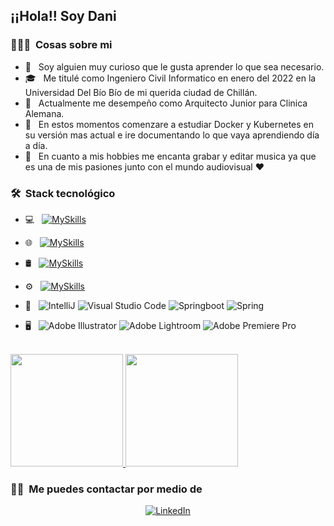 <h2> ¡¡Hola!! Soy Dani</h2>

<h3> 👨🏻‍💻 &nbsp;Cosas sobre mi </h3>

- 🤔 &nbsp; Soy alguien muy curioso que le gusta aprender lo que sea necesario.
- 🎓 &nbsp; Me titulé como Ingeniero Civil Informatico en enero del 2022 en la Universidad Del Bío Bío de mi querida ciudad de Chillán.
- 🏢 &nbsp; Actualmente me desempeño como Arquitecto Junior para Clinica Alemana.
- 🌱 &nbsp; En estos momentos comenzare a estudiar Docker y Kubernetes en su versión mas actual e ire documentando lo que vaya aprendiendo día a día.
- 🎸 &nbsp; En cuanto a mis hobbies me encanta grabar y editar musica ya que es una de mis pasiones junto con el mundo audiovisual &hearts;

<h3> 🛠 &nbsp;Stack tecnológico</h3>

- 💻 &nbsp;
  [![MySkills](https://skills.thijs.gg/icons?i=java,typescript,javascript)](https://skills.thijs.gg)  
  
- 🌐 &nbsp;
  [![MySkills](https://skills.thijs.gg/icons?i=html,css,angular,nodejs,express,nestjs,jwtio)](https://skills.thijs.gg)
  
- 🛢 &nbsp;
  [![MySkills](https://skills.thijs.gg/icons?i=mysql,mongodb)](https://skills.thijs.gg)
  
- ⚙️ &nbsp;
  [![MySkills](https://skills.thijs.gg/icons?i=github,git)](https://skills.thijs.gg)
  
- 🔧 &nbsp;
        ![IntelliJ](https://img.shields.io/badge/IntelliJ-FE7A16.svg?style=for-the-badge&logo=IntelliJ&logoColor=black)
	![Visual Studio Code](https://img.shields.io/badge/Visual%20Studio%20Code-0078d7.svg?style=for-the-badge&logo=visual-studio-code&logoColor=white)
	![Springboot](https://img.shields.io/badge/springboot-%236DB33F.svg?style=for-the-badge&logo=springboot&logoColor=green)
        ![Spring](https://img.shields.io/badge/spring-%236DB33F.svg?style=for-the-badge&logo=spring&logoColor=green)
- 🖥 &nbsp;
  ![Adobe Illustrator](https://img.shields.io/badge/adobe%20illustrator-%23FF9A00.svg?style=for-the-badge&logo=adobe%20illustrator&logoColor=white)
  ![Adobe Lightroom](https://img.shields.io/badge/Adobe%20Lightroom-31A8FF.svg?style=for-the-badge&logo=Adobe%20Lightroom&logoColor=white)
  ![Adobe Premiere Pro](https://img.shields.io/badge/Adobe%20Premiere%20Pro-9999FF.svg?style=for-the-badge&logo=Adobe%20Premiere%20Pro&logoColor=white)

<br/>

<a href="https://github.com/DanielArellano97">
  <img height="180em" src="https://github-readme-stats.vercel.app/api?username=DanielArellano97&theme=buefy&show_icons=true" />
  <img height="180em" src="https://github-readme-stats.vercel.app/api/top-langs/?username=DanielArellano97&theme=buefy&layout=compact" />
</a>

<br/>

<h3> 🤝🏻 &nbsp;Me puedes contactar por medio de </h3>

<p align="center">
<a href="https://www.linkedin.com/in/daniel-arellano-a8979a18b/"><img alt="LinkedIn" src="https://img.shields.io/badge/LinkedIn-Daniel_Arellano_Gonzalez-blue?style=flat-square&logo=linkedin"></a>
</p>
